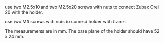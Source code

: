 use two M2.5x10 and two M2.5x20 screws with nuts to connect Zubax Orel 20 with the holder.

use two M3 screws with nuts to connect holder with frame.

The measurements are in mm. The base plane of the holder should have 52 x 24 mm.
